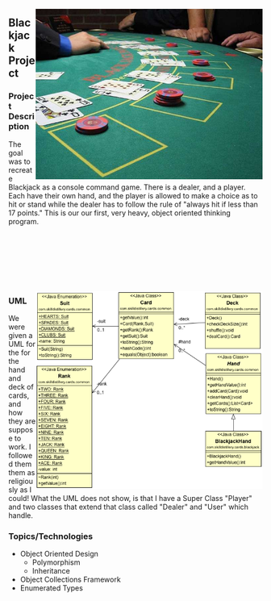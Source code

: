 <dl>
	<img src="https://github.com/Chioxin/BlackjackProject/blob/master/BlackjackTable.jpg?raw=true" alt="A Blackjack Table" ALIGN="right" width="450"/>
</dl>

## Blackjack Project

### Project Description
The goal was to recreate Blackjack as a console command game. There is a dealer, and a player. Each have their own hand, and the player is allowed to make a choice as to hit or stand while the dealer has to follow the rule of "always hit if less than 17 points." This is our our first, very heavy, object oriented thinking program.

<br>
<br>
<br>
<br>
<br>
<br>

<dl>
	<img src="https://github.com/Chioxin/BlackjackProject/blob/master/BlackjackUML.png?raw=true" alt="A Blackjack Table" ALIGN="right" width="450"/>
</dl>

### UML

We were given a UML for the for the hand and deck of cards, and how they are suppose to work. I followed them them as religiously as I could! What the UML does not show, is that I have a Super Class "Player" and two classes that extend that class called "Dealer" and "User" which handle. 

### Topics/Technologies
* Object Oriented Design
	* Polymorphism
	* Inheritance
* Object Collections Framework
* Enumerated Types
